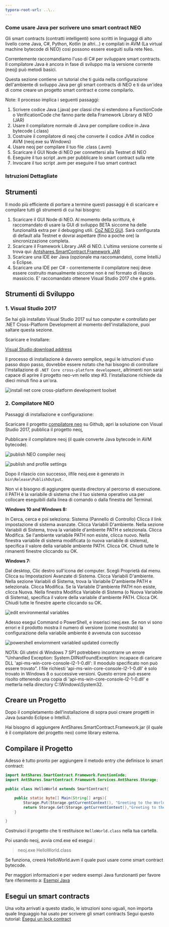 ```yaml
---
typora-root-url: ..\..
---
```


### Come usare Java per scrivere uno smart contract NEO

Gli smart contracts (contratti intelligenti) sono scritti in linguaggi di alto livello come Java, C#, Python, Kotlin (e altri...) e compilati in AVM (La virtual machine bytecode di NEO) così possono essere eseguiti sulla rete Neo. 

Correntemente raccomandiamo l'uso di C# per sviluppare smart contracts. Il compilatore Java è ancora in fase di sviluppo ma la versione corrente (neoj) può metodi basici.

Questa sezione contiene un tutorial che ti guida nella configurazione dell'ambiente di sviluppo Java per gli smart contracts di NEO e ti da un'idea di ​​come creare un progetto smart contract e come compilarlo.

Note: Il processo implica i seguenti passaggi:
1. Scrivere codice Java (.java) per classi che si estendono a FunctionCode o VerificationCode che fanno parte della Framework Library di NEO (JAR)
2. Usare il compilatore normale di Java per compilare codice in Java bytecode (.class)
3. Costruire il compilatore di neoj che converte il codice JVM in codice AVM (neoj.exe su Windows)
4. Usare neoj per compilare il tuo file .class (.avm)
5. Scaricare il GUI Node di NEO per connettersi alla Testnet di NEO
6. Eseguire il tuo script .avm per pubblicare lo smart contract sulla rete
7. Invocare il tuo script .avm per eseguire il tuo smart contract

### Istruzioni Dettagliate

## Strumenti

Il modo più efficiente di portare a termine questi passaggi è di scaricare e compilare tutti gli strumenti di cui hai bisogno:

1. Scaricare il GUI Node di NEO. Al momento della scrittura, è raccomandato di usare la GUI di sviluppo BETA siccome ha delle funzionalità extra per il debugging utili. [CoZ NEO GUI](https://github.com/CityOfZion/neo-gui-developer). Sarà configurata di default alla Testnet e dovrai aspettare (fino a poche ore) la sincronizzazione completa.
2. Scaricare il Framework Library JAR di NEO. L'ultima versione corrente si trova qui: [Antshares.SmartContract.Framework JAR](https://github.com/CityOfZion/neo-java-sdk/blob/master/target/org.neo.smartcontract.framework.jar)
3. Scaricare una IDE èer Java (opzionale ma raccomandato), come IntelliJ o Eclipse.
4. Scaricare una IDE per C# - correntemente il compilatore neoj deve essere costruito manualmente siccome non è nel formato di rilascio massiccio. E' raccomandato ottenere Visual Studio 2017 che è gratis.

## Strumenti di Sviluppo

### 1. Visual Studio 2017

Se hai già installato Visual Studio 2017 sul tuo computer e controllato per .NET Cross-Platform Development al momento dell'installazione, puoi saltare questa sezione.

Scaricare e Installare:

[Visual Studio download address](https://www.visualstudio.com/products/visual-studio-community-vs)

Il processo di installazione è davvero semplice, segui le istruzioni d'uso passo dopo passo, dovrebbe essere notato che hai bisogno di controllare l'installazione di `.NET Core cross-platform development`, altrimenti non sarai capace di aprire il progetto neo-vm nello step #3. l'installazione richiede da dieci minuti fino a un'ora.

![install net core cross-platform development toolset](/assets/install_core_cross_platform_development_toolset.png)

### 2. Compilatore NEO

Passaggi di installazione e configurazione:

Scaricare il progetto [compilatore neo](https://github.com/neo-project/neo-compiler) su Github, apri la soluzione con Visual Studio 2017, pubblica il progetto neoj,

Pubblicare il compilatore neoj (il quale converte Java bytecode in AVM bytecode).

![publish NEO compiler neoj](/assets/publish_neo_compiler_neoj.png)

![publish and profile settings](/assets/publish_and_profile_settings.png)

Dopo il rilascio con successo, ilfile neoj.exe è generato in `bin\Release\PublishOutput`.

Non vi è bisogno di aggiungere questa directory al percorso di esecuzione. il PATH è la variabile di sistema che il tuo sistema operativo usa per collocare eseguibili dalla linea di comando o dalla finestra del Terminal.

**Windows 10 and Windows 8:**

  In Cerca, cerca e poi seleziona: Sistema (Pannello di Controllo)
  Clicca il link impostazione di sistema avanzate.
  Clicca Variabili D'ambiente. Nella sezione Variabili di Sistema, trova la variabile d'ambiente PATH e selezionala. Clicca Modifica. Se l'ambiente variabile PATH non esiste, clicca nuovo.
  Nella finestra variabile di sistema modificata (o nuova variabile di sistema), specifica il valore della variabile ambiente PATH. Clicca OK. Chiudi tutte le rimanenti finestre cliccando su OK.

**Windows 7:**

  Dal desktop, Clic destro sull'icona del computer.
  Scegli Proprietà dal menu.
  Clicca su Impostazioni Avanzate di Sistema.
  Clicca Variabili D'ambiente. Nella sezione Variabili di Sistema, trova la Variabile D'ambiente PATH e selezionala. Clicca Modifica. Se la Variabile D'ambiente PATH non esiste, clicca Nuova. 
  Nella finestra Modifica Variabile di Sistema (o Nuova Variabile di Sistema), specifica il valore della variabile d'ambiente PATH. Clicca OK. Chiudi tutte le finestre aperte cliccando su OK.

![edit environmental variables](/assets/edit_environmental_variables.png)

Adesso esegui Command o PowerShell, e inserisci neoj.exe. Se non vi sono errori e il prodotto mostra il numero di versione (come mostrato) la configurazione della variabile ambiente è avvenuta con successo

![powershell enviornment variabled updated correctly](/assets/powershell_enviornment_variabled_updated_correctly.png)

NOTA: Gli utetni di Windows 7 SP1 potrebbero incontrarre un errore "Unhandled Exception: System.DllNotFoundException: incapace di caricare DLL 'api-ms-win-core-console-l2-1-0.dll': Il moodulo specificato non può essere trovato". I file richiesti 'api-ms-win-core-console-l2-1-0.dll' è solo trovato in Windows 8 o successive versioni. Questo errore può essere risolto ottenendo una copia di 'api-ms-win-core-console-l2-1-0.dll' e metterla nella directory C:\Windows\System32.

## Creare un Progetto

Dopo il completamento dell'installazione di sopra puoi creare progetti in Java (usando Eclipse o IntelliJ).

Hai bisogno di aggiungere AntShares.SmartContract.Framework.jar (il quale è  il compilatore del progetto neo) come library esterna.


## Compilare il Progetto

Adesso è tutto pronto per aggiungere il metodo entry che definisce lo smart contract:

```Java
import AntShares.SmartContract.Framework.FunctionCode;
import AntShares.SmartContract.Framework.Services.AntShares.Storage;

public class HelloWorld extends SmartContract{

    public static byte[] Main(String[] args){
        Storage.Put(Storage.getCurrentContext(), "Greeting to the World", "Hello World!");
        return Storage.Get(Storage.getCurrentContext(),"Greeting to the World");
    }

}
```

Costruisci il progetto che ti restituisce `HelloWorld.class` nella tua cartella.

Poi usando neoj, avvia cmd.exe ed esegui :
> neoj.exe HelloWorld.class

Se funziona, creerà HelloWorld.avm il quale puoi usare come smart contract bytecode.

Per maggiori informazioni e per vedere esempi Java funzionanti per favore fare riferimento a: [Esempi Java](https://github.com/neo-project/examples-java)

## Esegui un smart contracts

Una volta arrivati a questo stadio, le istruzioni sono uguali, non importa quale linguaggio hai usato per scrivere gli smart contracts 
Segui questo tutorial: [Esegui un lock contract](http://docs.neo.org/en-us/sc/tutorial/Lock2.html)
